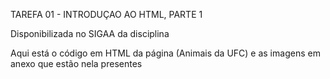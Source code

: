 TAREFA 01 - INTRODUÇAO AO HTML, PARTE 1

Disponibilizada no SIGAA da disciplina

Aqui está o código em HTML da página (Animais da UFC) e as imagens em anexo que estão nela presentes

